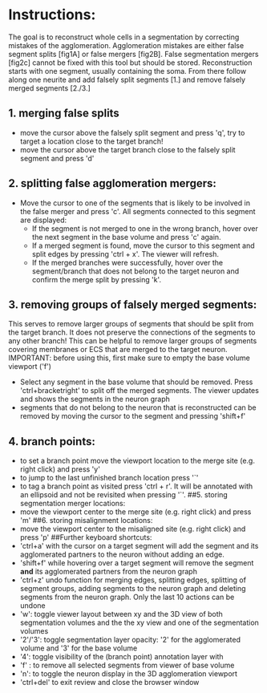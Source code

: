 # Instructions:
The goal is to reconstruct whole cells in a segmentation by correcting mistakes of the agglomeration. Agglomeration mistakes are either false segment splits [fig1A] or false mergers [fig2B]. False segmentation mergers [fig2c] cannot be fixed with this tool but should be stored. 
Reconstruction starts with one segment, usually containing the soma. From there follow along one neurite and add falsely split segments [1.] and remove falsely merged segments [2./3.] 
## 1. merging false splits
* move the cursor above the falsely split segment and press 'q', try to target a location close to the target branch!
* move the cursor above the target branch close to the falsely split segment and press 'd'
## 2. splitting false agglomeration mergers:
* Move the cursor to one of the segments that is likely to be involved in the false merger and press 'c'. All segments connected to this segment are displayed:
    * If the segment is not merged to one in the wrong branch, hover over the next segment in the base volume and press 'c' again.
    * If a merged segment is found, move the cursor to this segment and split edges by pressing 'ctrl + x'. The viewer will refresh.
    * If the merged branches were successfully, hover over the segment/branch that does not belong to the target neuron and confirm the merge split by pressing 'k'.
## 3. removing groups of falsely merged segments:
This serves to remove larger groups of segments that should be split from the target branch. It does not preserve the connections of the segments to any other branch! This can be helpful to remove larger groups of segments covering membranes or ECS that are merged to the target neuron.
IMPORTANT: before using this, first make sure to empty the base volume viewport ('f')
* Select any segment in the base volume that should be removed. Press 'ctrl+bracketright' to split off the merged segments. The viewer updates and shows the segments in the neuron graph
* segments that do not belong to the neuron that is reconstructed can be removed by moving the cursor to the segment and pressing 'shift+f'
## 4. branch points:
* to set a branch point move the viewport location to the merge site (e.g. right click) and press 'y'
* to jump to the last unfinished branch location press '`'
* to tag a branch point as visited press 'ctrl + r'. It will be annotated with an ellipsoid and not be revisited when pressing '`'.
##5. storing segmentation merger locations:
* move the viewport center to the merge site (e.g. right click) and press 'm'
##6. storing misalignment locations:
* move the viewport center to the misaligned site (e.g. right click) and press 'p'
##Further keyboard shortcuts: 
* 'ctrl+a' with the cursor on a target segment will add the segment and its agglomerated partners to the neuron without adding an edge.
* 'shift+f' while hovering over a target segment will remove the segment __and__ its agglomerated partners from the neuron graph
* 'ctrl+z' undo function for merging edges, splitting edges, splitting of segment groups, adding segments to the neuron graph and deleting segments from the neuron graph. Only the last 10 actions can be undone
* 'w': toggle viewer layout between xy and the 3D view of both segmentation volumes and the the xy view and one of the segmentation volumes 
* '2'/'3': toggle segmentation layer opacity: '2' for the agglomerated volume and '3' for the base volume
* '4': toggle visibility of the (branch point) annotation layer with
* 'f' : to remove all selected segments from viewer of base volume
* 'n': to toggle the neuron display in the 3D agglomeration viewport
* 'ctrl+del' to exit review and close the browser window